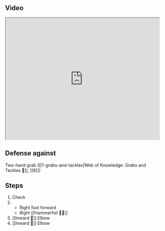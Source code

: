 ## Video

<iframe src="https://www.youtube.com/embed/IXZ6kr4VHQw?start=87&end=103" width="100%" height="400"></iframe>

## Defense against

Two-hand grab ([[1-grabs-and-tackles|Web of Knowledge: Grabs and Tackles 🤝]], [[8]])

## Steps

1. Check
2.  - Right foot forward
    - Right [[Hammerfist 🔨✊]]
3. [[Inward 🔽]] Elbow
4. [[Inward 🔽]] Elbow

